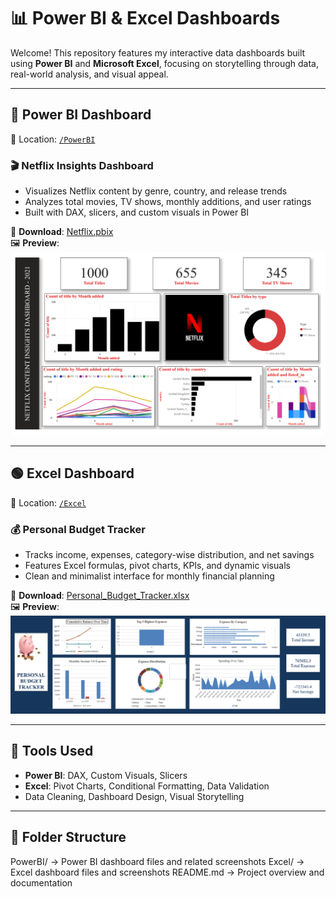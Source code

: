 # 📊 Power BI & Excel Dashboards

Welcome! This repository features my interactive data dashboards built using **Power BI** and **Microsoft Excel**, focusing on storytelling through data, real-world analysis, and visual appeal.

---

## 🔶 Power BI Dashboard

📁 Location: [`/PowerBI`](./PowerBI)

### 🎬 Netflix Insights Dashboard
- Visualizes Netflix content by genre, country, and release trends
- Analyzes total movies, TV shows, monthly additions, and user ratings
- Built with DAX, slicers, and custom visuals in Power BI

📎 **Download**: [Netflix.pbix](./PowerBI/Netflix.pbix)  
🖼️ **Preview**:  
![Netflix Dashboard](./PowerBI/NETFLIX%20DASHBOARD.png)

---

## 🟢 Excel Dashboard

📁 Location: [`/Excel`](./Excel)

### 💰 Personal Budget Tracker
- Tracks income, expenses, category-wise distribution, and net savings
- Features Excel formulas, pivot charts, KPIs, and dynamic visuals
- Clean and minimalist interface for monthly financial planning

📎 **Download**: [Personal_Budget_Tracker.xlsx](./Excel/Personal_Budget_Tracker.xlsx)  
🖼️ **Preview**:  
![Budget Tracker](./Excel/Personal%20Budget%20Tracker.png)

---

## 🧰 Tools Used
- **Power BI**: DAX, Custom Visuals, Slicers
- **Excel**: Pivot Charts, Conditional Formatting, Data Validation
- Data Cleaning, Dashboard Design, Visual Storytelling

---

## 📁 Folder Structure

PowerBI/ → Power BI dashboard files and related screenshots
Excel/ → Excel dashboard files and screenshots
README.md → Project overview and documentation


